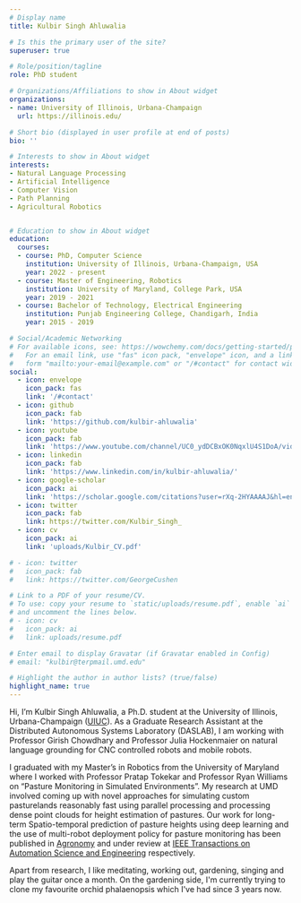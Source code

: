 ```yaml
---
# Display name
title: Kulbir Singh Ahluwalia

# Is this the primary user of the site?
superuser: true

# Role/position/tagline
role: PhD student

# Organizations/Affiliations to show in About widget
organizations:
- name: University of Illinois, Urbana-Champaign
  url: https://illinois.edu/

# Short bio (displayed in user profile at end of posts)
bio: ''

# Interests to show in About widget
interests:
- Natural Language Processing
- Artificial Intelligence
- Computer Vision
- Path Planning
- Agricultural Robotics


# Education to show in About widget
education:
  courses:
  - course: PhD, Computer Science
    institution: University of Illinois, Urbana-Champaign, USA
    year: 2022 - present
  - course: Master of Engineering, Robotics
    institution: University of Maryland, College Park, USA
    year: 2019 - 2021
  - course: Bachelor of Technology, Electrical Engineering
    institution: Punjab Engineering College, Chandigarh, India
    year: 2015 - 2019

# Social/Academic Networking
# For available icons, see: https://wowchemy.com/docs/getting-started/page-builder/#icons
#   For an email link, use "fas" icon pack, "envelope" icon, and a link in the
#   form "mailto:your-email@example.com" or "/#contact" for contact widget.
social:
  - icon: envelope
    icon_pack: fas
    link: '/#contact'
  - icon: github
    icon_pack: fab
    link: 'https://github.com/kulbir-ahluwalia'
  - icon: youtube
    icon_pack: fab
    link: 'https://www.youtube.com/channel/UC0_ydDCBxOK0NqxlU4S1DoA/videos'
  - icon: linkedin
    icon_pack: fab
    link: 'https://www.linkedin.com/in/kulbir-ahluwalia/'
  - icon: google-scholar
    icon_pack: ai
    link: 'https://scholar.google.com/citations?user=rXq-2HYAAAAJ&hl=en&authuser=1'
  - icon: twitter
    icon_pack: fab
    link: https://twitter.com/Kulbir_Singh_
  - icon: cv
    icon_pack: ai
    link: 'uploads/Kulbir_CV.pdf'

# - icon: twitter
#   icon_pack: fab
#   link: https://twitter.com/GeorgeCushen

# Link to a PDF of your resume/CV.
# To use: copy your resume to `static/uploads/resume.pdf`, enable `ai` icons in `params.toml`, 
# and uncomment the lines below.
# - icon: cv
#   icon_pack: ai
#   link: uploads/resume.pdf

# Enter email to display Gravatar (if Gravatar enabled in Config)
# email: "kulbir@terpmail.umd.edu"

# Highlight the author in author lists? (true/false)
highlight_name: true
---
```


<!-- in the Agricultural and Biological Engineering (ABE) Department 
([DASLAB](http://daslab.illinois.edu/))
 -->

Hi, I’m Kulbir Singh Ahluwalia, a Ph.D. student at the University of Illinois, Urbana-Champaign ([UIUC](https://illinois.edu/)). As a Graduate Research Assistant at the Distributed Autonomous Systems Laboratory (DASLAB), I am working with Professor Girish Chowdhary and Professor Julia Hockenmaier on natural language grounding for CNC controlled robots and mobile robots. 

<!-- at the Robotics Algorithms & Autonomous Systems (RAAS) Lab 
https://raaslab.org/index.html-->

I graduated with my Master’s in Robotics from the University of Maryland where I worked with Professor Pratap Tokekar and Professor Ryan Williams on “Pasture Monitoring in Simulated Environments”. My research at UMD involved coming up with novel approaches for simulating custom pasturelands reasonably fast using parallel processing and processing dense point clouds for height estimation of pastures. Our work for long-term Spatio-temporal prediction of pasture heights using deep learning and the use of multi-robot deployment policy for pasture monitoring has been published in [Agronomy](https://www.mdpi.com/2073-4395/11/11/2245) and under review at [IEEE Transactions on Automation Science and Engineering](https://arxiv.org/abs/2112.09203) respectively.

Apart from research, I like meditating, working out, gardening, singing and play the guitar once a month. On the gardening side, I'm currently trying to clone my favourite orchid phalaenopsis which I've had since 3 years now.

 <!-- I'm good at cooking tasty dishes from whatever is available in the fridge. -->


<!-- My research interests include NLP for voice-controlled agricultural robots, multi-robot planning, autonomous vehicle navigation in unknown environments with uncertainty and applied computer vision. I'm learning to use RL for multi-agent systems, high-level planning and DL for computer vision applications. -->



<!-- {{< icon name="download" pack="fas" >}} Download my {{< staticref "uploads/Kulbir_CV.pdf" "newtab" >}}CV{{< /staticref >}}. -->
